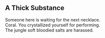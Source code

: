 A Thick Substance
-----------------
Someone here is waiting for the next necklace.  
Coral. You crystallized yourself for performing.  
The jungle soft bloodied salts are harassed.  
